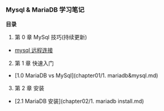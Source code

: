 ### Mysql & MariaDB 学习笔记

**目录**

1. 第 0 章 MySql 技巧(持续更新)
  + [mysql 远程连接](chapter00/1.md)
2. 第 1 章 快速入门
  + [1.0 MariaDB vs MySql](chapter01/1. mariadb&mysql.md) 
3. 第 2 章 安装
  + [2.1 MariaDB 安装](chapter02/1. mariadb install.md)
